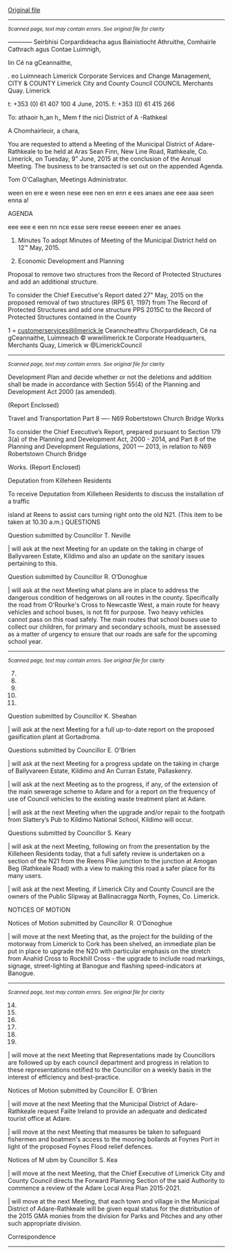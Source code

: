 [Original file](https://www.limerick.ie/sites/default/files/media/documents/2017-07/agenda_-_monthly_meeting_of_municipal_district_of_adare-rathkeale_-_9th_june_2015_1.pdf)

---
*<small>Scanned page, text may contain errors. See original file for clarity</small>*  

_—_—_—_— Seirbhisi Corpardideacha agus Bainistiocht Athruithe,
Comhairle Cathrach agus Contae Luimnigh,

lin Cé na gCeannaithe,

. eo Luimneach
Limerick Corporate Services and Change Management,
CITY & COUNTY Limerick City and County Council
COUNCIL Merchants Quay.
Limerick

t: +353 (0) 61 407 100
4 June, 2015. f: +353 (0) 61 415 266

To: athaoir h_an h_ Mem f the nici
District of A -Rathkeal

A Chomhairleoir, a chara,

You are requested to attend a Meeting of the Municipal District of Adare-Rathkeale to be held at
Aras Sean Finn, New Line Road, Rathkeale, Co. Limerick, on Tuesday, 9" June, 2015 at the
conclusion of the Annual Meeting. The business to be transacted is set out on the appended
Agenda.

Tom O'Callaghan,
Meetings Administrator.

ween en ere e ween nese eee nen en enn e ees anaes ane eee aaa seen enna a!

AGENDA

eee eee e een nn nce esse sere reese eeeeen ener ee anaes

1. Minutes
To adopt Minutes of Meeting of the Municipal District held on 12™ May, 2015.

2. Economic Development and Planning

Proposal to remove two structures from the Record of Protected
Structures and add an additional structure.

To consider the Chief Executive's Report dated 27" May, 2015 on the proposed removal
of two structures (RPS 61, 1197) from The Record of Protected Structures and add one
structure PPS 2015C to the Record of Protected Structures contained in the County

1 = customerservices@limerick.le
Ceanncheathru Chorpardideach, Cé na gCeannaithe, Luimneach © wwwilimerick.te
Corporate Headquarters, Merchants Quay, Limerick w @LimerickCouncil


---
*<small>Scanned page, text may contain errors. See original file for clarity</small>*  

Development Plan and decide whether or not the deletions and addition shall be made in
accordance with Section 55(4) of the Planning and Development Act 2000 (as amended).

(Report Enclosed)

Travel and Transportation
Part 8 —- N69 Robertstown Church Bridge Works

To consider the Chief Executive’s Report, prepared pursuant to Section 179 3(a) of the
Planning and Development Act, 2000 - 2014, and Part 8 of the Planning and
Development Regulations, 2001 — 2013, in relation to N69 Robertstown Church Bridge

Works.
(Report Enclosed)

Deputation from Killeheen Residents

To receive Deputation from Killeheen Residents to discuss the installation of a traffic

island at Reens to assist cars turning right onto the old N21. (This item to be
taken at 10.30 a.m.)
QUESTIONS

Question submitted by Councillor T. Neville

| will ask at the next Meeting for an update on the taking in charge of Ballyvareen Estate,
Kildimo and also an update on the sanitary issues pertaining to this.

Question submitted by Councillor R. O’Donoghue

| will ask at the next Meeting what plans are in place to address the dangerous condition
of hedgerows on all routes in the county. Specifically the road from O'Rourke's Cross to
Newcastle West, a main route for heavy vehicles and school buses, is not fit for purpose.
Two heavy vehicles cannot pass on this road safely. The main routes that school buses
use to collect our children, for primary and secondary schools, must be assessed as a
matter of urgency to ensure that our roads are safe for the upcoming school year.


---
*<small>Scanned page, text may contain errors. See original file for clarity</small>*  

7.

10.

11.

12.

13.

Question submitted by Councillor K. Sheahan

| will ask at the next Meeting for a full up-to-date report on the proposed gasification plant
at Gortadroma.

Questions submitted by Councillor E. O'Brien

| will ask at the next Meeting for a progress update on the taking in charge of Ballyvareen
Estate, Kildimo and An Curran Estate, Pallaskenry.

| will ask at the next Meeting as to the progress, if any, of the extension of the main
sewerage scheme to Adare and for a report on the frequency of use of Council vehicles
to the existing waste treatment plant at Adare.

| will ask at the next Meeting when the upgrade and/or repair to the footpath from
Slattery’s Pub to Kildimo National School, Kildimo will occur.

Questions submitted by Councillor S. Keary

| will ask at the next Meeting, following on from the presentation by the Killeheen
Residents today, that a full safety review is undertaken on a section of the N21 from the
Reens Pike junction to the junction at Amogan Beg (Rathkeale Road) with a view to
making this road a safer place for its many users.

| will ask at the next Meeting, if Limerick City and County Council are the owners of the
Public Slipway at Ballinacragga North, Foynes, Co. Limerick.

NOTICES OF MOTION

Notices of Motion submitted by Councillor R. O’Donoghue

| will move at the next Meeting that, as the project for the building of the motorway from
Limerick to Cork has been shelved, an immediate plan be put in place to upgrade the
N20 with particular emphasis on the stretch from Anahid Cross to Rockhill Cross - the
upgrade to include road markings, signage, street-lighting at Banogue and flashing
speed-indicators at Banogue.


---
*<small>Scanned page, text may contain errors. See original file for clarity</small>*  

14.

15.

16.

17.

18.

19.

| will move at the next Meeting that Representations made by Councillors are followed up
by each council department and progress in relation to these representations notified to
the Councillor on a weekly basis in the interest of efficiency and best-practice.

Notices of Motion submitted by Councillor E. O’Brien

| will move at the next Meeting that the Municipal District of Adare-Rathkeale request
Failte Ireland to provide an adequate and dedicated tourist office at Adare.

| will move at the next Meeting that measures be taken to safeguard fishermen and
boatmen's access to the mooring bollards at Foynes Port in light of the proposed Foynes
Flood relief defences.

Notices of M ubm by Councillor S. Kea

| will move at the next Meeting, that the Chief Executive of Limerick City and County
Council directs the Forward Planning Section of the said Authority to commence a review
of the Adare Local Area Plan 2015-2021.

| will move at the next Meeting, that each town and village in the Municipal District of
Adare-Rathkeale will be given equal status for the distribution of the 2015 GMA monies
from the division for Parks and Pitches and any other such appropriate division.

Correspondence


---
